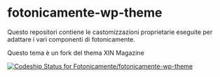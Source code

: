fotonicamente-wp-theme
======================
Questo repositori contiene le castomizzazioni proprietarie eseguite per adattare i vari componenti di fotonicamente.

Questo tema è un fork del thema XIN Magazine


[ ![Codeship Status for Fotonicamente/fotonicamente-wp-theme](https://www.codeship.io/projects/dd4f6730-e518-0131-150f-6240fcc21f63/status)](https://www.codeship.io/projects/25707)
